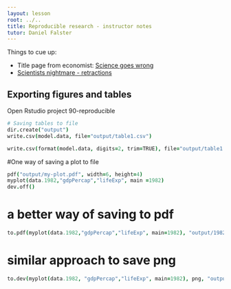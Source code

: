 ```yaml
---
layout: lesson
root: ../..
title: Reproducible research - instructor notes
tutor: Daniel Falster
---
```


Things to cue up:

* Title page from economist: [Science goes wrong](http://www.economist.com/news/leaders/21588069-scientific-research-has-changed-world-now-it-needs-change-itself-how-science-goes-wrong)
* [Scientists nightmare - retractions](http://www.sciencemag.org/content/314/5807/1856.summary)


## Exporting figures and tables

Open Rstudio project 90-reproducible

~~~coffee
# Saving tables to file
dir.create("output")
write.csv(model.data, file="output/table1.csv")

write.csv(format(model.data, digits=2, trim=TRUE), file="output/table1.csv", row.names=FALSE, quote=FALSE)
~~~


#One way of saving a plot to file

~~~coffee
pdf("output/my-plot.pdf", width=6, height=4)
myplot(data.1982,"gdpPercap","lifeExp", main =1982)
dev.off()
~~~

# a better way of saving to pdf

~~~coffee
to.pdf(myplot(data.1982,"gdpPercap","lifeExp", main=1982), "output/1982.pdf", width=6, height=4)
~~~

# similar approach to save png

~~~coffee
to.dev(myplot(data.1982, "gdpPercap","lifeExp", main=1982), png, "output/1982.png", width=600, height=400)
~~~

